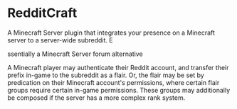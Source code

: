# RedditCraft

A Minecraft Server plugin that integrates your presence on a Minecraft server to a server-wide subreddit. E

ssentially a Minecraft Server forum alternative

A Minecraft player may authenticate their Reddit account, and transfer their prefix in-game to the subreddit as a flair. Or, the flair may be set by predication on their Minecraft account's permissions, where certain flair groups require certain in-game permissions. These groups may additionally be composed if the server has a more complex rank system.
